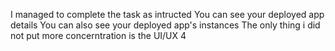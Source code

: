 I managed to complete the task as intructed 
You can see your deployed app details 
You can also see your deployed app's instances 
The only thing i did not put more concerntration is the UI/UX 
4